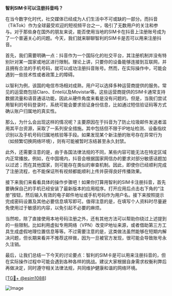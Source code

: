 **智利SIM卡可以注册抖音吗？**

在当今数字化时代，社交媒体已经成为人们生活中不可或缺的一部分。而抖音（TikTok）作为全球最受欢迎的短视频平台之一，吸引了无数用户的关注和参与。对于那些身在国外的朋友来说，能否使用当地的SIM卡在抖音上注册账号成为了一个普遍关心的问题。今天，我们就来聊聊智利的SIM卡是否可以用来注册抖音。

首先，我们需要明确一点：抖音作为一个国际化的社交平台，其注册机制并没有特别针对某一国家或地区进行限制。理论上讲，只要你的设备能够连接到互联网，并且拥有合法的手机号码，就可以成功注册抖音账号。然而，在实际操作中，可能会遇到一些技术性或者政策上的障碍。

以智利为例，该国的电信市场相对成熟，用户可以选择多种运营商提供的服务。常见的运营商包括Claro、Entel以及Movistar等。这些运营商提供的SIM卡通常支持数据流量和语音通话功能，因此从硬件角度来看是没有问题的。但是，当我们尝试用智利的号码登录时，系统可能会要求验证身份信息，比如通过短信验证码等方式确认账户归属地的真实性。

那么，为什么会出现这样的情况呢？主要原因在于抖音为了防止垃圾邮件发送者滥用其平台资源，采取了一系列安全措施。其中包括但不限于IP地址检测、设备指纹识别以及手机号码归属地核验等手段。如果发现某个新注册的账号存在异常行为（如频繁切换网络环境），则有可能被暂时冻结甚至永久封禁。

此外，还需要注意的是，由于各国法律法规的不同，某些内容可能无法在特定区域内正常播放。例如，在中国境内，抖音会根据国家网信办的要求对部分敏感话题加以过滤；而在其他国家，则可能存在类似的审查机制。因此，即使你已经顺利完成了注册流程，也不能保证所有视频都能顺利上传并获得良好传播效果。

接下来我们来看看具体的操作步骤吧！如果你打算用智利的SIM卡注册抖音，首先要确保自己的手机已经安装了最新版本的应用程序。打开应用后点击右下角的“注册”按钮，然后输入有效的电子邮件地址或手机号码作为用户名。接下来按照提示完成密码设置及其他必要信息填写即可。值得注意的是，在填写个人资料时尽量避免使用过于敏感的内容，以免引起不必要的麻烦。

当然啦，除了直接使用本地号码注册之外，还有其他方法可以帮助你绕过上述提到的一些限制。比如利用虚拟专用网络（VPN）改变IP地址来源，或者借助第三方工具生成虚假地理位置信息等等。不过需要注意的是，这类做法虽然能够在短期内解决问题，但长期来看并不推荐这样做，因为一旦被官方发现，很可能会导致账号永久注销。

最后，让我们总结一下今天的讨论要点：智利的SIM卡是可以用来注册抖音的，但在实际操作过程中可能会遇到各种各样的挑战。建议大家根据自身需求权衡利弊后再做决定，同时遵守相关法律法规，共同维护健康和谐的网络环境。

[[TG💪+ @esim1088](https://t.me/s/esim1088)]

![Image](https://i.postimg.cc/4NQfJmqS/Snipaste-2025-05-13-00-14-12.png)
